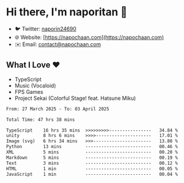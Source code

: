 # Hi there, I'm naporitan 👋

- 🐦 Twitter: [naporin24690](https://twitter.com/naporin24690)
- 🌐 Website: [https://napochaan.com](https://napochaan.com)
- ✉️ Email: [contact@napochaan.com](mailto:contact@napochaan.com)

## What I Love ❤️
- TypeScript
- Music (Vocaloid)
- FPS Games
- Project Sekai (Colorful Stage! feat. Hatsune Miku)

<!--START_SECTION:waka-->

```txt
From: 27 March 2025 - To: 03 April 2025

Total Time: 47 hrs 38 mins

TypeScript    16 hrs 35 mins  >>>>>>>>>----------------   34.84 %
unity         8 hrs 6 mins    >>>>---------------------   17.01 %
Image (svg)   6 hrs 34 mins   >>>----------------------   13.80 %
Python        13 mins         -------------------------   00.46 %
XML           5 mins          -------------------------   00.20 %
Markdown      5 mins          -------------------------   00.19 %
Text          3 mins          -------------------------   00.12 %
HTML          1 min           -------------------------   00.05 %
JavaScript    1 min           -------------------------   00.04 %
```

<!--END_SECTION:waka-->

